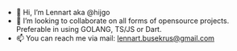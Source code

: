 - 👋 Hi, I’m Lennart aka @hijgo
- 💞️ I’m looking to collaborate on all forms of opensource projects. Preferable in using GOLANG, TS/JS or Dart. 
- 📫 You can reach me via mail: lennart.busekrus@gmail.com


